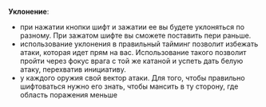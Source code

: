 **Уклонение**:
- при нажатии кнопки шифт и зажатии ее вы будете уклоняться по разному. При зажатом шифте вы сможете поставить пери раньше.
- использование уклонения в правильный тайминг позволит избежать атаки, которая идет прям на вас. Использование такого позволит пройти через фокус врага с той же катаной и успеть дать белую атаку, перехватив инициативу.
- у каждого оружия свой вектор атаки. Для того, чтобы правильно шифтоваться нужно его знать, чтобы мансить в ту сторону, где область поражения меньше
